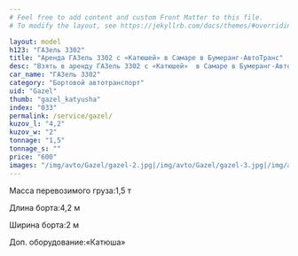 ```yaml
---
# Feel free to add content and custom Front Matter to this file.
# To modify the layout, see https://jekyllrb.com/docs/themes/#overriding-theme-defaults

layout: model
h123: "ГАЗель 3302"
title: "Аренда ГАЗель 3302 с «Катюшей» в Самаре в Бумеранг-АвтоТранс"
desc: "Взять в аренду ГАЗель 3302 с «Катюшей»  в Самаре в Бумеранг-АвтоТранс"
car_name: "ГАЗель 3302"
category: "Бортовой автотранспорт"
uid: "Gazel"
thumb: "gazel_katyusha"
index: "033"
permalink: /service/gazel/
kuzov_l: "4,2"
kuzov_w: "2"
tonnage: "1,5"
tonnage_s: ""
price: "600"
images: "/img/avto/Gazel/gazel-2.jpg|/img/avto/Gazel/gazel-3.jpg|/img/avto/Gazel/gazel-4.jpg"
---
```


<span>Масса перевозимого груза:</span><span>1,5 т</span>

<span>Длина борта:</span><span>4,2 м</span>

<span>Ширина борта:</span><span>2 м</span>

<span>Доп. оборудование:</span><span>«Катюша»</span>
